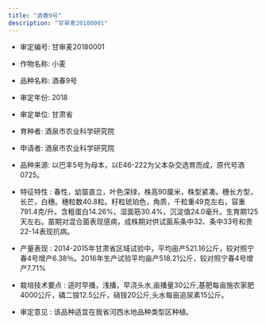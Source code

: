 ```yaml
---
title: "酒春9号"
description: "甘审麦20180001"
---
```

* 审定编号:  甘审麦20180001

*  作物名称:  小麦

*  品种名称:  酒春9号

*  审定年份:  2018

*  审定单位:  甘肃省

* 育种者:  酒泉市农业科学研究院

*  申请者:  酒泉市农业科学研究院

*  品种来源:  以巴丰5号为母本，以E46-222为父本杂交选育而成，原代号酒0725。

*  特征特性 : 
春性，幼苗直立，叶色深绿，株高90厘米，株型紧凑。穗长方型，长芒，白穗。穗粒数40.8粒。籽粒琥珀色，角质，千粒重49克左右，容重791.4克/升。含粗蛋白14.26%，湿面筋30.4%，沉淀值24.0毫升。生育期125天左右。苗期对混合菌表现感病，成株期对供试菌系条中32、条中33号和贵22-14表现抗病。
 
*  产量表现 : 
2014-2015年甘肃省区域试验中，平均亩产521.16公斤，较对照宁春4号增产6.38％。2016年生产试验平均亩产518.21公斤，较对照宁春4号增产7.71%

*  栽培技术要点 : 
适时早播，浅播，早浇头水,亩播量30公斤,基肥每亩施农家肥4000公斤，磷二铵12.5公斤，硝铵20公斤,头水每亩追尿素15公斤。

*  审定意见 : 
该品种适宜在我省河西水地品种类型区种植。
